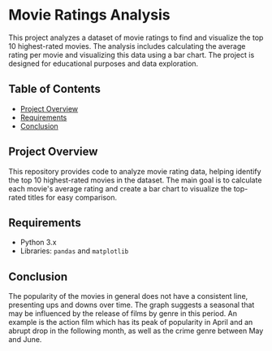 # Movie Ratings Analysis

This project analyzes a dataset of movie ratings to find and visualize the top 10 highest-rated movies. The analysis includes calculating the average rating per movie and visualizing this data using a bar chart. The project is designed for educational purposes and data exploration.

## Table of Contents
- [Project Overview](#project-overview)
- [Requirements](#requirements)
- [Conclusion](#conclusion)

## Project Overview
This repository provides code to analyze movie rating data, helping identify the top 10 highest-rated movies in the dataset. The main goal is to calculate each movie's average rating and create a bar chart to visualize the top-rated titles for easy comparison.

## Requirements
- Python 3.x
- Libraries: `pandas` and `matplotlib`

## Conclusion

The popularity of the movies in general does not have a consistent line, presenting ups and downs over time. The graph suggests a seasonal that may be influenced by the release of films by genre in this period. An example is the action film which has its peak of popularity in April and an abrupt drop in the following month, as well as the crime genre between May and June.


